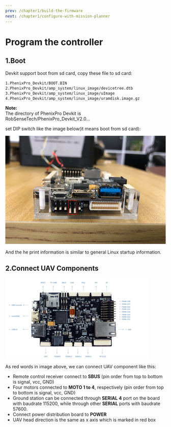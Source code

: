 ```yaml
---
prev: /chapter1/build-the-firmware
next: /chapter1/configure-with-mission-planner
---
```

# Program the controller

## 1.Boot

Devkit support boot from sd card, copy these file to sd card:

```text
1.PhenixPro_Devkit/BOOT.BIN
2.PhenixPro_Devkit/amp_system/linux_image/devicetree.dtb
3.PhenixPro_Devkit/amp_system/linux_image/uImage
4.PhenixPro_Devkit/amp_system/linux_image/uramdisk.image.gz
```

**Note:**  
​ The directory of PhenixPro Devkit is RobSenseTech/PhenixPro\_Devkit\_V2.0...

set DIP switch like the image below\(it means boot from sd card\):

![webwxgetmsgimg](../.vuepress/public/devkit-boot.jpg)

And the he print information is similar to general Linux startup information.

## 2.Connect UAV Components

![devkit](../.vuepress/public/devkit.jpg)

As red words in image above, we can connect UAV component like this:

* Remote control receiver connect to **SBUS** \(pin order from top to bottom is signal, vcc, GND\)
* Four motors connected to **MOTO 1 to 4**, respectively \(pin order from top to bottom is signal, vcc, GND\)
* Ground station can be connected through **SERIAL** **4** port  on the board with baudrate 115200, while through other **SERIAL** ports with baudrate 57600.
* Connect power distribution board to **POWER**
* UAV head direction is the same as x axis which is marked in red box

